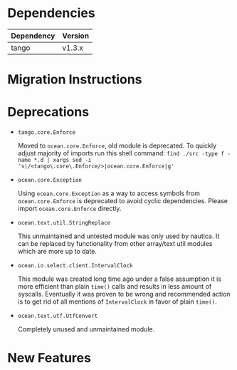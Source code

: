 Dependencies
============

Dependency | Version
-----------|---------
tango      | v1.3.x

Migration Instructions
======================

Deprecations
============

* `tango.core.Enforce`
 
  Moved to `ocean.core.Enforce`, old module is deprecated. To quickly adjust
  majority of imports run this shell command:
  `find ./src -type f -name *.d | xargs sed -i 's|/<tango\.core\.Enforce/>|ocean.core.Enforce|g'`

* `ocean.core.Exception`

  Using `ocean.core.Exception` as a way to access symbols from
  `ocean.core.Enforce` is deprecated to avoid cyclic dependencies. Please
  import `ocean.core.Enforce` directly.

* `ocean.text.util.StringReplace`

  This unmaintained and untested module was only used by nautica. It can
  be replaced by functionality from other array/text util modules which
  are more up to date.

* `ocean.io.select.client.IntervalClock`

  This module was created long time ago under a false assumption it is
  more efficient than plain `time()` calls and results in less amount of
  syscalls. Eventually it was proven to be wrong and recommended action
  is to get rid of all mentions of `IntervalClock` in favor of plain `time()`.

* `ocean.text.utf.UtfConvert`

  Completely unused and unmaintained module.

New Features
============
